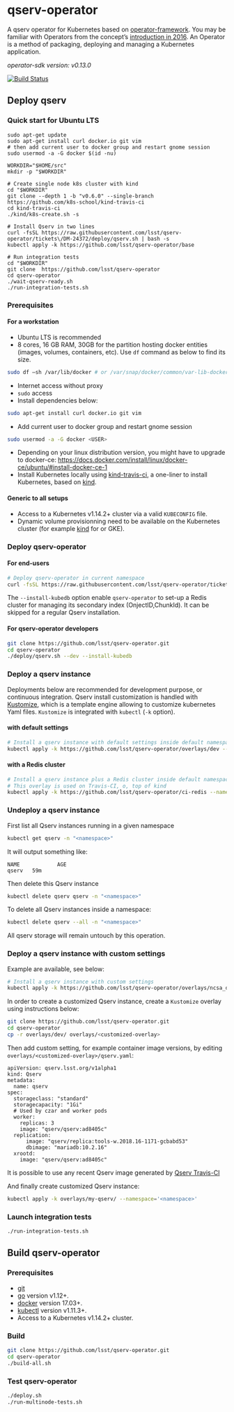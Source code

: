 # qserv-operator

A qserv operator for Kubernetes based on [operator-framework](https://github.com/operator-framework). You may be familiar with Operators from the concept’s [introduction in 2016](https://coreos.com/blog/introducing-operators.html). An Operator is a method of packaging, deploying and managing a Kubernetes application.

*operator-sdk version: v0.13.0*

[![Build Status](https://travis-ci.com/lsst/qserv-operator.svg?branch=master)](https://travis-ci.com/lsst/qserv-operator)

## Deploy qserv

### Quick start for Ubuntu LTS

```
sudo apt-get update
sudo apt-get install curl docker.io git vim
# then add current user to docker group and restart gnome session
sudo usermod -a -G docker $(id -nu)

WORKDIR="$HOME/src"
mkdir -p "$WORKDIR"

# Create single node k8s cluster with kind
cd "$WORKDIR"
git clone --depth 1 -b "v0.6.0" --single-branch https://github.com/k8s-school/kind-travis-ci
cd kind-travis-ci
./kind/k8s-create.sh -s

# Install Qserv in two lines
curl -fsSL https://raw.githubusercontent.com/lsst/qserv-operator/tickets\/DM-24372/deploy/qserv.sh | bash -s
kubectl apply -k https://github.com/lsst/qserv-operator/base

# Run integration tests
cd "$WORKDIR"
git clone  https://github.com/lsst/qserv-operator
cd qserv-operator
./wait-qserv-ready.sh
./run-integration-tests.sh
```

### Prerequisites

#### For a workstation

- Ubuntu LTS is recommended
- 8 cores, 16 GB RAM, 30GB for the partition hosting docker entities (images, volumes, containers, etc). Use `df` command as below to find its size.
```bash
sudo df –sh /var/lib/docker # or /var/snap/docker/common/var-lib-docker/
```
- Internet access without proxy
- `sudo` access
- Install dependencies below:
```bash
sudo apt-get install curl docker.io git vim
```
- Add current user to docker group and restart gnome session
```bash
sudo usermod -a -G docker <USER>
```
- Depending on your linux distribution version, you might have to upgrade to docker-ce: https://docs.docker.com/install/linux/docker-ce/ubuntu/#install-docker-ce-1
- Install Kubernetes locally using  [kind-travis-ci], a one-liner to install Kubernetes, based on [kind].

#### Generic to all setups

- Access to a Kubernetes v1.14.2+ cluster via a valid `KUBECONFIG` file.
- Dynamic volume provisionning need to be available on the Kubernetes cluster (for example [kind] for or GKE).

[kind]:https://kind.sigs.k8s.io/
[kind-travis-ci]:https://github.com/k8s-school/kind-travis-ci

### Deploy qserv-operator

#### For end-users

```sh
# Deploy qserv-operator in current namespace
curl -fsSL https://raw.githubusercontent.com/lsst/qserv-operator/tickets\/DM-24372/deploy/qserv.sh | bash -s --install-kubedb
```

The `--install-kubedb` option enable `qserv-operator` to set-up a Redis cluster for managing its secondary index (OnjectID,ChunkId). It can be skipped for a regular Qserv installation.

#### For qserv-operator developers

```sh
git clone https://github.com/lsst/qserv-operator.git
cd qserv-operator
./deploy/qserv.sh --dev --install-kubedb
```

### Deploy a qserv instance

Deployments below are recommended for development purpose, or continuous integration.
Qserv install customization is handled with [Kustomize](https://github.com/kubernetes-sigs/kustomize), which is a template engine allowing to customize kubernetes Yaml files. `Kustomize` is integrated with `kubectl` (`-k` option).

#### with default settings

```sh
# Install a qserv instance with default settings inside default namespace
kubectl apply -k https://github.com/lsst/qserv-operator/overlays/dev --namespace='default'
```

#### with a Redis cluster

```sh
# Install a qserv instance plus a Redis cluster inside default namespace
# This overlay is used on Travis-CI, o, top of kind
kubectl apply -k https://github.com/lsst/qserv-operator/ci-redis --namespace='default'
```

### Undeploy a qserv instance

First list all Qserv instances running in a given namespace
```sh
kubectl get qserv -n "<namespace>"
```

It will output something like:

```
NAME            AGE
qserv   59m
```

Then delete this Qserv instance

```sh
kubectl delete qserv qserv -n "<namespace>"
```

To delete all Qserv instances inside a namespace:

```sh
kubectl delete qserv --all -n "<namespace>"
```

All qserv storage will remain untouch by this operation.

### Deploy a qserv instance with custom settings

Example are available, see below:

```sh
# Install a qserv instance with custom settings
kubectl apply -k https://github.com/lsst/qserv-operator/overlays/ncsa_dev --namespace='qserv-prod'
```

In order to create a customized Qserv instance, create a `Kustomize` overlay using instructions below:
```sh
git clone https://github.com/lsst/qserv-operator.git
cd qserv-operator
cp -r overlays/dev/ overlays/<customized-overlay>
```

Then add custom setting, for example container image versions, by editing `overlays/<customized-overlay>/qserv.yaml`:

```
apiVersion: qserv.lsst.org/v1alpha1
kind: Qserv
metadata:
  name: qserv
spec:
  storageclass: "standard"
  storagecapacity: "1Gi"
  # Used by czar and worker pods
  worker:
    replicas: 3
    image: "qserv/qserv:ad8405c"
  replication:
      image: "qserv/replica:tools-w.2018.16-1171-gcbabd53"
      dbimage: "mariadb:10.2.16"
  xrootd:
    image: "qserv/qserv:ad8405c"
```
It is possible to use any recent Qserv image generated by [Qserv Travis-CI](https://travis-ci.org/lsst/qserv/)

And finally create customized Qserv instance:

```sh
kubectl apply -k overlays/my-qserv/ --namespace='<namespace>'
```


### Launch integration tests

```sh
./run-integration-tests.sh
```

## Build qserv-operator

### Prerequisites

- [git][git_tool]
- [go][go_tool] version v1.12+.
- [docker][docker_tool] version 17.03+.
- [kubectl][kubectl_tool] version v1.11.3+.
- Access to a Kubernetes v1.14.2+ cluster.


[git_tool]:https://git-scm.com/downloads
[go_tool]:https://golang.org/dl/
[docker_tool]:https://docs.docker.com/install/
[kubectl_tool]:https://kubernetes.io/docs/tasks/tools/install-kubectl/

### Build

```sh
git clone https://github.com/lsst/qserv-operator.git
cd qserv-operator
./build-all.sh
```

### Test qserv-operator

```sh
./deploy.sh
./run-multinode-tests.sh
```
